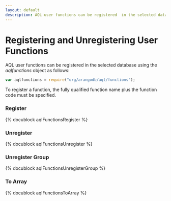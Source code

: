 ```yaml
---
layout: default
description: AQL user functions can be registered  in the selected database using the aqlfunctions object as follows
---
```

Registering and Unregistering User Functions
============================================

AQL user functions can be registered  in the selected database 
using the *aqlfunctions* object as follows:

```js
var aqlfunctions = require("org/arangodb/aql/functions");
```

To register a function, the fully qualified function name plus the
function code must be specified.

### Register
<!-- js/common/modules/org/arangodb/aql/functions.js -->
{% docublock aqlFunctionsRegister %}

### Unregister
<!-- js/common/modules/org/arangodb/aql/functions.js -->
{% docublock aqlFunctionsUnregister %}

### Unregister Group
<!-- js/common/modules/org/arangodb/aql/functions.js -->
{% docublock aqlFunctionsUnregisterGroup %}

### To Array
<!-- js/common/modules/org/arangodb/aql/functions.js -->
{% docublock aqlFunctionsToArray %}